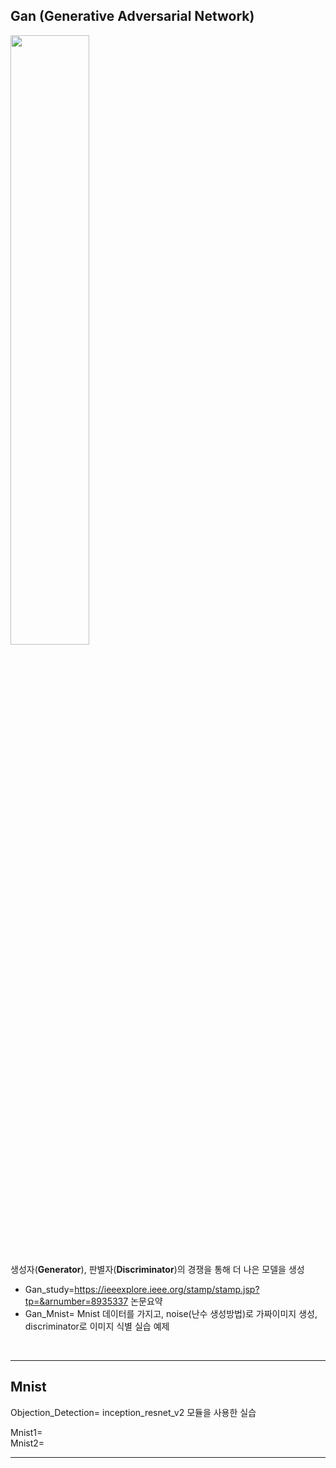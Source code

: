 ## Gan (Generative Adversarial Network)  
<img src="https://user-images.githubusercontent.com/57060127/90776546-2f074980-e335-11ea-8c4e-f385f449f096.JPG" width=50%>
<br>

생성자(__Generator__), 판별자(__Discriminator__)의 경쟁을 통해 더 나은 모델을 생성  

- Gan_study=https://ieeexplore.ieee.org/stamp/stamp.jsp?tp=&arnumber=8935337 논문요약  
- Gan_Mnist= Mnist 데이터를 가지고, noise(난수 생성방법)로 가짜이미지 생성, discriminator로 이미지 식별 실습 예제  
<br>

---------------------------------------------
## Mnist  
Objection_Detection= inception_resnet_v2 모듈을 사용한 실습  

 Mnist1=   
 Mnist2=  
 
--------------------------------------------------


